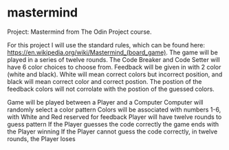# mastermind
Project: Mastermind from The Odin Project course.

For this project I will use the standard rules, which can be found here: https://en.wikipedia.org/wiki/Mastermind_(board_game). The game will be played in a series of twelve rounds. The Code Breaker and Code Setter will have 6 color choices to choose from. Feedback will be given in with 2 color (white and black). White will mean correct colors but incorrect position, and black will mean correct color and correct postion. The postion of the feedback colors will not corrolate with the postion of the guessed colors.

Game will be played between a Player and a Computer
  Computer will randomly select a color pattern
  Colors will be associated with numbers 1-6, with White and Red reserved for feedback
  Player will have twelve rounds to guess pattern
  If the Player guesses the code correctly the game ends with the Player winning
  If the Player cannot guess the code correctly, in twelve rounds, the Player loses
